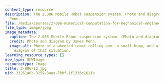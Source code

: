 ```yaml
---
content_type: resource
description: The 2.086 Mobile Robot suspension system. Photo and diagram by James
  Penn.
file: /media/courses/2-086-numerical-computation-for-mechanical-engineers-fall-2012/31261a8b32593aea7bbf1f1336c2611b_2-086F12.jpg
file_type: image/jpeg
image_metadata:
  caption: The 2.086 Mobile Robot suspension system. (Photo and diagram by James Penn.)
  credit: Photo and diagram by James Penn.
  image-alt: Photo of a wheeled robot rolling over a small bump, and a force vector
    diagram of that situation.
learning_resource_types: []
ocw_type: OCWImage
resourcetype: Image
title: 2-086F12.jpg
uid: 31261a8b-3259-3aea-7bbf-1f1336c2611b
---
```

